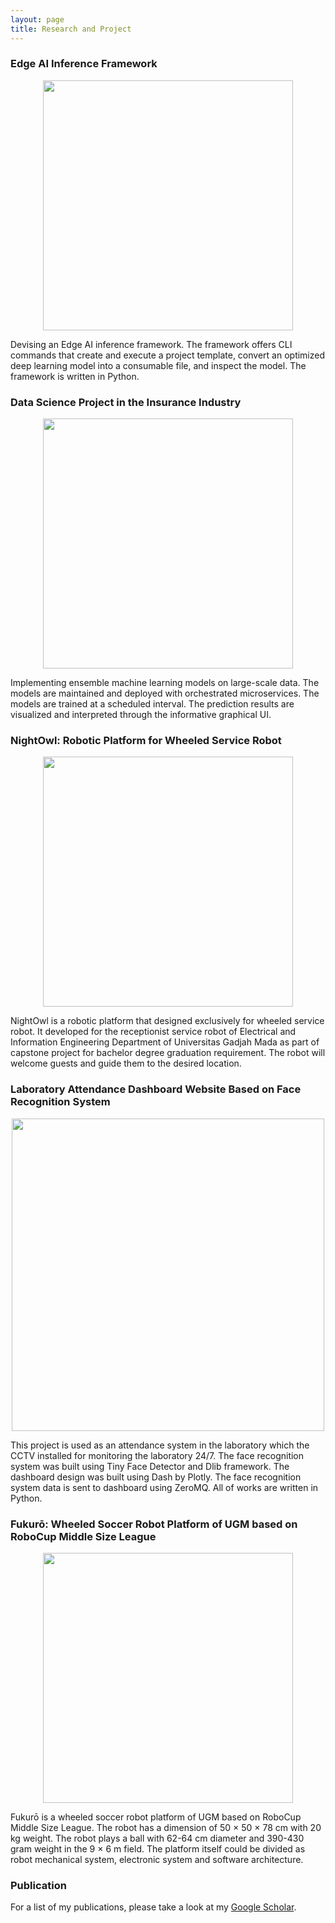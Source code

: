 ```yaml
---
layout: page
title: Research and Project 
---
```



### Edge AI Inference Framework

<div align="center">

<img src="{{site.baseurl}}public/edge-ai.gif" width=400 style="float:right margin-left=10cm">

</div>

Devising an Edge AI inference framework. The framework offers CLI commands that create and execute a project template, convert an optimized deep learning model into a consumable file, and inspect the model. The framework is written in Python.


### Data Science Project in the Insurance Industry

<div align="center">

<img src="{{site.baseurl}}public/data-science.png" width=400 style="float:right margin-left=10cm">

</div>

Implementing ensemble machine learning models on large-scale data. The models are maintained and deployed with orchestrated microservices. The models are trained at a scheduled interval. The prediction results are visualized and interpreted through the informative graphical UI.


### NightOwl: Robotic Platform for Wheeled Service Robot

<div align="center">

<img src="{{site.baseurl}}public/nightowl.gif" width=400 style="float:right margin-left=10cm">

</div>

NightOwl is a robotic platform that designed exclusively for wheeled service robot. It developed for the receptionist service robot of Electrical and Information Engineering Department of Universitas Gadjah Mada as part of capstone project for bachelor degree graduation requirement. The robot will welcome guests and guide them to the desired location.


### Laboratory Attendance Dashboard Website Based on Face Recognition System

<div align="center">

<img src="{{site.baseurl}}public/facerecognition-thumbnail.gif" width=500 style="float:right margin-left=10cm">

</div>

This project is used as an attendance system in the laboratory which the CCTV installed for monitoring the laboratory 24/7. The face recognition system was built using Tiny Face Detector and Dlib framework. The dashboard design was built using Dash by Plotly. The face recognition system data is sent to dashboard using ZeroMQ. All of works are written in Python.


### Fukurō: Wheeled Soccer Robot Platform of UGM based on RoboCup Middle Size League

<div align="center">

<img src="{{site.baseurl}}public/fukuro-thumbnail.jpg" width=400 style="float:right margin-left=10cm"> 

</div>

Fukurō is a wheeled soccer robot platform of UGM based on RoboCup Middle Size League. The robot has a dimension of 50 × 50 × 78 cm with 20 kg weight. The robot plays a ball with 62-64 cm diameter and 390-430 gram weight in the 9 × 6 m field. The platform itself could be divided as robot mechanical system, electronic system and software architecture.


### Publication ###

For a list of my publications, please take a look at my [Google Scholar](https://scholar.google.co.id/citations?user=ItPhnycAAAAJ&hl=id).
